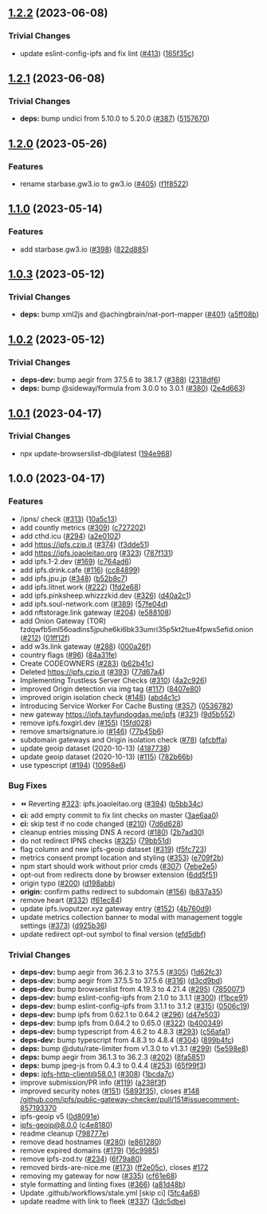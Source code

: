 ## [1.2.2](https://github.com/ipfs/public-gateway-checker/compare/v1.2.1...v1.2.2) (2023-06-08)


### Trivial Changes

* update eslint-config-ipfs and fix lint ([#413](https://github.com/ipfs/public-gateway-checker/issues/413)) ([165f35c](https://github.com/ipfs/public-gateway-checker/commit/165f35ce394f0f6e452174e0133cd111ba48170e))

## [1.2.1](https://github.com/ipfs/public-gateway-checker/compare/v1.2.0...v1.2.1) (2023-06-08)


### Trivial Changes

* **deps:** bump undici from 5.10.0 to 5.20.0 ([#387](https://github.com/ipfs/public-gateway-checker/issues/387)) ([5157670](https://github.com/ipfs/public-gateway-checker/commit/5157670558880761309ff16a84c12d04a44381cc))

## [1.2.0](https://github.com/ipfs/public-gateway-checker/compare/v1.1.0...v1.2.0) (2023-05-26)


### Features

* rename starbase.gw3.io to gw3.io ([#405](https://github.com/ipfs/public-gateway-checker/issues/405)) ([f1f8522](https://github.com/ipfs/public-gateway-checker/commit/f1f8522c52e97bf53e9f98060fc7b2eb0f792909))

## [1.1.0](https://github.com/ipfs/public-gateway-checker/compare/v1.0.3...v1.1.0) (2023-05-14)


### Features

* add starbase.gw3.io ([#398](https://github.com/ipfs/public-gateway-checker/issues/398)) ([822d885](https://github.com/ipfs/public-gateway-checker/commit/822d8853d809bfaef3b9d5cef05cb207db7eb0b8))

## [1.0.3](https://github.com/ipfs/public-gateway-checker/compare/v1.0.2...v1.0.3) (2023-05-12)


### Trivial Changes

* **deps:** bump xml2js and @achingbrain/nat-port-mapper ([#401](https://github.com/ipfs/public-gateway-checker/issues/401)) ([a5ff08b](https://github.com/ipfs/public-gateway-checker/commit/a5ff08b31611907e3671ae7ca98e0405023c570a))

## [1.0.2](https://github.com/ipfs/public-gateway-checker/compare/v1.0.1...v1.0.2) (2023-05-12)


### Trivial Changes

* **deps-dev:** bump aegir from 37.5.6 to 38.1.7 ([#388](https://github.com/ipfs/public-gateway-checker/issues/388)) ([2318df6](https://github.com/ipfs/public-gateway-checker/commit/2318df6348e51e77ce44a5ecc196ebea979640b2))
* **deps:** bump @sideway/formula from 3.0.0 to 3.0.1 ([#380](https://github.com/ipfs/public-gateway-checker/issues/380)) ([2e4d663](https://github.com/ipfs/public-gateway-checker/commit/2e4d66312205af463801d58a855b8bf3f34a8fce))

## [1.0.1](https://github.com/ipfs/public-gateway-checker/compare/v1.0.0...v1.0.1) (2023-04-17)


### Trivial Changes

* npx update-browserslist-db@latest ([194e968](https://github.com/ipfs/public-gateway-checker/commit/194e96883837e03c1355deef409a3447b2330e18))

## 1.0.0 (2023-04-17)


### Features

* /ipns/ check ([#313](https://github.com/ipfs/public-gateway-checker/issues/313)) ([10a5c13](https://github.com/ipfs/public-gateway-checker/commit/10a5c13b1e49a4df8bf1711458fe0a7c33b900ba))
* add countly metrics ([#309](https://github.com/ipfs/public-gateway-checker/issues/309)) ([c727202](https://github.com/ipfs/public-gateway-checker/commit/c727202d5a98b9e191a9d979fdb4e40e8d23cf43))
* add cthd.icu ([#294](https://github.com/ipfs/public-gateway-checker/issues/294)) ([a2e0102](https://github.com/ipfs/public-gateway-checker/commit/a2e01026c015d1f93fdbfe8058027fb440432dec))
* add https://ipfs.czip.it ([#374](https://github.com/ipfs/public-gateway-checker/issues/374)) ([f3dde51](https://github.com/ipfs/public-gateway-checker/commit/f3dde51902836fa2f259cd3e6ae9913fc68bb8c7))
* add https://ipfs.joaoleitao.org ([#323](https://github.com/ipfs/public-gateway-checker/issues/323)) ([787f131](https://github.com/ipfs/public-gateway-checker/commit/787f131e2f1c712d5a558eb873c7d445bd4bfd06))
* add ipfs.1-2.dev ([#169](https://github.com/ipfs/public-gateway-checker/issues/169)) ([c764ad6](https://github.com/ipfs/public-gateway-checker/commit/c764ad6d4a137e103a43c2f3572cca201e3dfc73))
* add ipfs.drink.cafe ([#116](https://github.com/ipfs/public-gateway-checker/issues/116)) ([cc84899](https://github.com/ipfs/public-gateway-checker/commit/cc8489908f0f5154df051f13b2d94e00f9f1ed38))
* add ipfs.jpu.jp ([#348](https://github.com/ipfs/public-gateway-checker/issues/348)) ([b52b8c7](https://github.com/ipfs/public-gateway-checker/commit/b52b8c79ee15361cb27e0dd11647b3af6d8e0a25))
* add ipfs.litnet.work ([#222](https://github.com/ipfs/public-gateway-checker/issues/222)) ([1fd2e68](https://github.com/ipfs/public-gateway-checker/commit/1fd2e68c6752d511271944df9f945f44b717518a))
* add ipfs.pinksheep.whizzzkid.dev ([#326](https://github.com/ipfs/public-gateway-checker/issues/326)) ([d40a2c1](https://github.com/ipfs/public-gateway-checker/commit/d40a2c153bc0a2cbe4c7a1773e1484d326ba1cd4))
* add ipfs.soul-network.com ([#389](https://github.com/ipfs/public-gateway-checker/issues/389)) ([57fe04d](https://github.com/ipfs/public-gateway-checker/commit/57fe04db01bc4661bb1f19a2782f40c1d0924fff))
* add nftstorage.link gateway ([#204](https://github.com/ipfs/public-gateway-checker/issues/204)) ([e588108](https://github.com/ipfs/public-gateway-checker/commit/e58810802f373f1a7e8548fa231be1e159eab084))
* add Onion Gateway (TOR)  fzdqwfb5ml56oadins5jpuhe6ki6bk33umri35p5kt2tue4fpws5efid.onion ([#212](https://github.com/ipfs/public-gateway-checker/issues/212)) ([01ff12f](https://github.com/ipfs/public-gateway-checker/commit/01ff12f05bd66763e4d3470d5bc9742bff3add97))
* add w3s.link gateway ([#288](https://github.com/ipfs/public-gateway-checker/issues/288)) ([000a26f](https://github.com/ipfs/public-gateway-checker/commit/000a26fd2da3bb12e18f46939136d43029a4a67c))
* country flags ([#96](https://github.com/ipfs/public-gateway-checker/issues/96)) ([84a31fe](https://github.com/ipfs/public-gateway-checker/commit/84a31fe2eb8ce92167ff658b973940d623f465cf))
* Create CODEOWNERS ([#283](https://github.com/ipfs/public-gateway-checker/issues/283)) ([b62b41c](https://github.com/ipfs/public-gateway-checker/commit/b62b41ce048a3db79b2dabed7e09e08f9f3fe2d7))
* Deleted https://ipfs.czip.it ([#393](https://github.com/ipfs/public-gateway-checker/issues/393)) ([77d67a4](https://github.com/ipfs/public-gateway-checker/commit/77d67a490c4056d9e5113353c069d8e5c78b52e3))
* Implementing Trustless Server Checks ([#310](https://github.com/ipfs/public-gateway-checker/issues/310)) ([4a2c926](https://github.com/ipfs/public-gateway-checker/commit/4a2c926774efc60b699d186059c49a866d4c7c41))
* improved Origin detection via img tag ([#117](https://github.com/ipfs/public-gateway-checker/issues/117)) ([8407e80](https://github.com/ipfs/public-gateway-checker/commit/8407e809d19a52a944f28523ec6413d1bbd52506))
* improved origin isolation check ([#148](https://github.com/ipfs/public-gateway-checker/issues/148)) ([abd4c1c](https://github.com/ipfs/public-gateway-checker/commit/abd4c1ced572a041c0f8111d841bd4652a392bc6))
* Introducing Service Worker For Cache Busting ([#357](https://github.com/ipfs/public-gateway-checker/issues/357)) ([0536782](https://github.com/ipfs/public-gateway-checker/commit/0536782f031497b564bdada2c4c9225a161147c7))
* new gateway https://ipfs.tayfundogdas.me/ipfs ([#321](https://github.com/ipfs/public-gateway-checker/issues/321)) ([9d5b552](https://github.com/ipfs/public-gateway-checker/commit/9d5b55258aa3a508950e8d030d9635f9dfd38da5))
* remove ipfs.foxgirl.dev ([#155](https://github.com/ipfs/public-gateway-checker/issues/155)) ([15fd028](https://github.com/ipfs/public-gateway-checker/commit/15fd028daca252a0d4c136bf144e1a59f92661b2))
* remove smartsignature.io ([#146](https://github.com/ipfs/public-gateway-checker/issues/146)) ([77b45b6](https://github.com/ipfs/public-gateway-checker/commit/77b45b6039a3e1718a0546cdcbf163a3744e4c8b))
* subdomain gateways and Origin isolation check ([#78](https://github.com/ipfs/public-gateway-checker/issues/78)) ([afcbffa](https://github.com/ipfs/public-gateway-checker/commit/afcbffa2d47626fcd7dac04059f3c266b86969a2))
* update geoip dataset (2020-10-13) ([4187738](https://github.com/ipfs/public-gateway-checker/commit/41877381363ff802a9cfb5724973b06e6fe735ea))
* update geoip dataset (2020-10-13) ([#115](https://github.com/ipfs/public-gateway-checker/issues/115)) ([782b66b](https://github.com/ipfs/public-gateway-checker/commit/782b66b43de07d85b95529a42973165541c18f6c))
* use typescript ([#194](https://github.com/ipfs/public-gateway-checker/issues/194)) ([10958e6](https://github.com/ipfs/public-gateway-checker/commit/10958e617627315abb1e7dfb54e85784b64c279f))


### Bug Fixes

* :rewind: Reverting [#323](https://github.com/ipfs/public-gateway-checker/issues/323): ipfs.joaoleitao.org ([#394](https://github.com/ipfs/public-gateway-checker/issues/394)) ([b5bb34c](https://github.com/ipfs/public-gateway-checker/commit/b5bb34c5bc8dc66adaea35cb6592a93b3587a4f9))
* **ci:** add empty commit to fix lint checks on master ([3ae6aa0](https://github.com/ipfs/public-gateway-checker/commit/3ae6aa007a37f34db8b686aa0bb46fad0bcc6754))
* **ci:** skip test if no code changed ([#210](https://github.com/ipfs/public-gateway-checker/issues/210)) ([7d6d628](https://github.com/ipfs/public-gateway-checker/commit/7d6d628d1f1ef01535fb58334aa6fe3e47008fac))
* cleanup entries missing DNS A record ([#180](https://github.com/ipfs/public-gateway-checker/issues/180)) ([2b7ad30](https://github.com/ipfs/public-gateway-checker/commit/2b7ad308c42a1d95b7b86693f4df9ef216d4c789))
* do not redirect IPNS checks ([#325](https://github.com/ipfs/public-gateway-checker/issues/325)) ([79bb51d](https://github.com/ipfs/public-gateway-checker/commit/79bb51db9fbacdf9298a0172e2817e4203a39e65))
* flag column and new ipfs-geoip dataset ([#319](https://github.com/ipfs/public-gateway-checker/issues/319)) ([f5fc723](https://github.com/ipfs/public-gateway-checker/commit/f5fc7235e20190472413e2f3557269cfa77f6445))
* metrics consent prompt location and styling ([#353](https://github.com/ipfs/public-gateway-checker/issues/353)) ([e709f2b](https://github.com/ipfs/public-gateway-checker/commit/e709f2bd3fc7b61fe9324132039a94c5a63b4fdb))
* npm start should work without prior cmds ([#307](https://github.com/ipfs/public-gateway-checker/issues/307)) ([7ebe2e5](https://github.com/ipfs/public-gateway-checker/commit/7ebe2e519e08b3bbf26ab083a0a81693f347921a))
* opt-out from redirects done by browser extension ([6dd5f51](https://github.com/ipfs/public-gateway-checker/commit/6dd5f510df6541ba845143b1d0ed5e60caf92a14))
* origin typo ([#200](https://github.com/ipfs/public-gateway-checker/issues/200)) ([d198abb](https://github.com/ipfs/public-gateway-checker/commit/d198abb5b43dfc49b5c3d9d4ef5939b5bbd8fd44))
* **origin:** confirm paths redirect to subdomain ([#156](https://github.com/ipfs/public-gateway-checker/issues/156)) ([b837a35](https://github.com/ipfs/public-gateway-checker/commit/b837a350576eb7e817a124a62984257c32ea68c3))
* remove heart ([#332](https://github.com/ipfs/public-gateway-checker/issues/332)) ([f61ec84](https://github.com/ipfs/public-gateway-checker/commit/f61ec842fd67447fdb85a4a14f1506abf858296a))
* update ipfs.ivoputzer.xyz gateway entry ([#152](https://github.com/ipfs/public-gateway-checker/issues/152)) ([4b760d9](https://github.com/ipfs/public-gateway-checker/commit/4b760d9497ae250f7cd65c41c4d22ece834e282c))
* update metrics collection banner to modal with management toggle settings ([#373](https://github.com/ipfs/public-gateway-checker/issues/373)) ([d925b36](https://github.com/ipfs/public-gateway-checker/commit/d925b36a3c9107840cc5b7d9f23622cd1a1f9c65))
* update redirect opt-out symbol to final version ([efd5dbf](https://github.com/ipfs/public-gateway-checker/commit/efd5dbfcf951e71d5b801bf444756e24b446c035))


### Trivial Changes

* **deps-dev:** bump aegir from 36.2.3 to 37.5.5 ([#305](https://github.com/ipfs/public-gateway-checker/issues/305)) ([1d62fc3](https://github.com/ipfs/public-gateway-checker/commit/1d62fc358f62548380c712df36bda2193cf91a77))
* **deps-dev:** bump aegir from 37.5.5 to 37.5.6 ([#316](https://github.com/ipfs/public-gateway-checker/issues/316)) ([d3cd9bd](https://github.com/ipfs/public-gateway-checker/commit/d3cd9bd003993fc955634e69015ab1820293ab68))
* **deps-dev:** bump browserslist from 4.19.3 to 4.21.4 ([#295](https://github.com/ipfs/public-gateway-checker/issues/295)) ([7850071](https://github.com/ipfs/public-gateway-checker/commit/785007163d7fa1d2c6f77433adcede5c1d2556a7))
* **deps-dev:** bump eslint-config-ipfs from 2.1.0 to 3.1.1 ([#300](https://github.com/ipfs/public-gateway-checker/issues/300)) ([f1bce91](https://github.com/ipfs/public-gateway-checker/commit/f1bce91c38315a65ba447aecef35173baef8b370))
* **deps-dev:** bump eslint-config-ipfs from 3.1.1 to 3.1.2 ([#315](https://github.com/ipfs/public-gateway-checker/issues/315)) ([0506c19](https://github.com/ipfs/public-gateway-checker/commit/0506c1935478c9fe1b95ee251d3a723437e01a27))
* **deps-dev:** bump ipfs from 0.62.1 to 0.64.2 ([#296](https://github.com/ipfs/public-gateway-checker/issues/296)) ([d47e503](https://github.com/ipfs/public-gateway-checker/commit/d47e503304794eefd95b76586835831376f7cc9a))
* **deps-dev:** bump ipfs from 0.64.2 to 0.65.0 ([#322](https://github.com/ipfs/public-gateway-checker/issues/322)) ([b400349](https://github.com/ipfs/public-gateway-checker/commit/b4003493f343ada61dbf0cba93d89750304c3bf7))
* **deps-dev:** bump typescript from 4.6.2 to 4.8.3 ([#293](https://github.com/ipfs/public-gateway-checker/issues/293)) ([c56afa1](https://github.com/ipfs/public-gateway-checker/commit/c56afa16264bb66fbde60baaa1cb31cfe8000737))
* **deps-dev:** bump typescript from 4.8.3 to 4.8.4 ([#304](https://github.com/ipfs/public-gateway-checker/issues/304)) ([899b4fc](https://github.com/ipfs/public-gateway-checker/commit/899b4fcf8256637567ce41fb711ae33000aba108))
* **deps:** bump @dutu/rate-limiter from v1.3.0 to v1.3.1 ([#299](https://github.com/ipfs/public-gateway-checker/issues/299)) ([5e598e8](https://github.com/ipfs/public-gateway-checker/commit/5e598e87d21ba7655de938b759e5db14ac004216))
* **deps:** bump aegir from 36.1.3 to 36.2.3 ([#202](https://github.com/ipfs/public-gateway-checker/issues/202)) ([8fa5851](https://github.com/ipfs/public-gateway-checker/commit/8fa5851bc90aa94bf061fe6b3689803fa8aa6a81))
* **deps:** bump jpeg-js from 0.4.3 to 0.4.4 ([#253](https://github.com/ipfs/public-gateway-checker/issues/253)) ([65f99f3](https://github.com/ipfs/public-gateway-checker/commit/65f99f3b593c5850e4e6b6809e0d05f2dc025081))
* **deps:** ipfs-http-client@58.0.1 ([#308](https://github.com/ipfs/public-gateway-checker/issues/308)) ([1bcda7c](https://github.com/ipfs/public-gateway-checker/commit/1bcda7cce199b4ea530aedaf1b1a052962ce6406))
* improve submission/PR info ([#119](https://github.com/ipfs/public-gateway-checker/issues/119)) ([a238f3f](https://github.com/ipfs/public-gateway-checker/commit/a238f3f39755900403bf6602775d031f0c5a1f33))
* improved security notes ([#151](https://github.com/ipfs/public-gateway-checker/issues/151)) ([5893f35](https://github.com/ipfs/public-gateway-checker/commit/5893f359f82a9f4f0c9c2b2361bd8df176449a66)), closes [#148](https://github.com/ipfs/public-gateway-checker/issues/148) [/github.com/ipfs/public-gateway-checker/pull/151#issuecomment-857193370](https://github.com/ipfs//github.com/ipfs/public-gateway-checker/pull/151/issues/issuecomment-857193370)
* ipfs-geoip v5 ([0d8091e](https://github.com/ipfs/public-gateway-checker/commit/0d8091ef611cbe174c942d293100207f2121b902))
* ipfs-geoip@8.0.0 ([c4e8180](https://github.com/ipfs/public-gateway-checker/commit/c4e81805ab3f0221adf40afaa7840058bf31f3a7))
* readme cleanup ([798777e](https://github.com/ipfs/public-gateway-checker/commit/798777e4b6fccf5a29a0e49ce53b0495c22fdb44))
* remove dead hostnames ([#280](https://github.com/ipfs/public-gateway-checker/issues/280)) ([e861280](https://github.com/ipfs/public-gateway-checker/commit/e861280c368b44b05376dee103ea136bc2a67d0e))
* remove expired domains ([#179](https://github.com/ipfs/public-gateway-checker/issues/179)) ([16c9985](https://github.com/ipfs/public-gateway-checker/commit/16c99857e4f4cb67ff5a8bc617ec9fa44bdc8a6d))
* remove ipfs-zod.tv ([#234](https://github.com/ipfs/public-gateway-checker/issues/234)) ([6f79a80](https://github.com/ipfs/public-gateway-checker/commit/6f79a800e5b273e99214c0e0c37a3062049ea9c6))
* removed birds-are-nice.me ([#173](https://github.com/ipfs/public-gateway-checker/issues/173)) ([ff2e05c](https://github.com/ipfs/public-gateway-checker/commit/ff2e05c39098f7e3f0b2073496af0c91ce30e362)), closes [#172](https://github.com/ipfs/public-gateway-checker/issues/172)
* removing my gateway for now ([#335](https://github.com/ipfs/public-gateway-checker/issues/335)) ([cf61e68](https://github.com/ipfs/public-gateway-checker/commit/cf61e685577a292e0f11319785127d03570906de))
* style formatting and linting fixes ([#366](https://github.com/ipfs/public-gateway-checker/issues/366)) ([a81d48b](https://github.com/ipfs/public-gateway-checker/commit/a81d48b75e684bb62216902309d40c92de31527d))
* Update .github/workflows/stale.yml [skip ci] ([5fc4a68](https://github.com/ipfs/public-gateway-checker/commit/5fc4a68733faa1054b9ae769fd913e77cba0ec3d))
* update readme with link to fleek ([#337](https://github.com/ipfs/public-gateway-checker/issues/337)) ([3dc5dbe](https://github.com/ipfs/public-gateway-checker/commit/3dc5dbe3563a2c767b03ce8e9764c233536c89ca))
